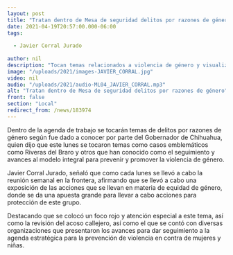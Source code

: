 ```yaml
---
layout: post
title: "Tratan dentro de Mesa de seguridad delitos por razones de género"
date: 2021-04-19T20:57:00.000-06:00
tags:
  
  - Javier Corral Jurado
  
author: nil
description: "Tocan temas relacionados a violencia de género y visualizan nuevas acciones para evitar esto."
image: "/uploads/2021/images-JAVIER_CORRAL.jpg"
video: nil
audio: "/uploads/2021/audio-ML04_JAVIER_CORRAL.mp3"
alt: "Tratan dentro de Mesa de seguridad delitos por razones de género"
front: false
section: "Local"
redirect_from: /news/183974
---
```


Dentro de la agenda de trabajo se tocarán temas de delitos por razones de género según fue dado a conocer por parte del Gobernador de Chihuahua, quien dijo que este lunes se tocaron temas como casos emblemáticos como Riveras del Braro y otros que han conocido como el seguimiento y avances al modelo integral para prevenir y promover la violencia de género.

Javier Corral Jurado, señaló que como cada lunes se llevó a cabo la reunión semanal en la frontera, afirmando que se llevó a cabo una exposición de las acciones que se llevan en materia de equidad de género, donde se da una apuesta grande para llevar a cabo acciones para protección de este grupo.

Destacando que se colocó un foco rojo y atención especial a este tema, así como la revisión del acoso callejero, así como el que se contó con diversas organizaciones que presentaron los avances para dar seguimiento a la agenda estratégica para la prevención de violencia en contra de mujeres y niñas.
